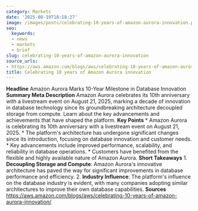 ```yaml
---
category: Markets
date: '2025-08-19T18:18:27'
image: /images/posts/celebrating-10-years-of-amazon-aurora-innovation.png
seo:
  keywords:
  - news
  - markets
  - brief
slug: celebrating-10-years-of-amazon-aurora-innovation
source_urls:
- https://aws.amazon.com/blogs/aws/celebrating-10-years-of-amazon-aurora-innovation/
title: Celebrating 10 years of Amazon Aurora innovation
---
```


**Headline** Amazon Aurora Marks 10-Year Milestone in Database Innovation  **Summary Meta Description** Amazon Aurora celebrates its 10th anniversary with a livestream event on August 21, 2025, marking a decade of innovation in database technology since its groundbreaking architecture decoupled storage from compute. Learn about the key advancements and achievements that have shaped the platform.  **Key Points**  * Amazon Aurora is celebrating its 10th anniversary with a livestream event on August 21, 2025. * The platform's architecture has undergone significant changes since its introduction, focusing on database innovation and customer needs. * Key advancements include improved performance, scalability, and reliability in database operations. * Customers have benefited from the flexible and highly available nature of Amazon Aurora.  **Short Takeaways**  1. **Decoupling Storage and Compute**: Amazon Aurora's innovative architecture has paved the way for significant improvements in database performance and efficiency. 2. **Industry Influence**: The platform's influence on the database industry is evident, with many companies adopting similar architectures to improve their own database capabilities.  **Sources** https://aws.amazon.com/blogs/aws/celebrating-10-years-of-amazon-aurora-innovation/